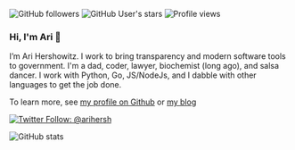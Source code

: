 ![GitHub followers](https://img.shields.io/github/followers/aih?style=social)
![GitHub User's stars](https://img.shields.io/github/stars/aih?style=social)
![Profile views](https://gpvc.arturio.dev/aiha)

### Hi, I'm Ari 👋

I’m Ari Hershowitz. I work to bring transparency and modern software tools to government. I'm a dad, coder, lawyer, biochemist (long ago), and salsa dancer. I work with Python, Go, JS/NodeJs, and I dabble with other languages to get the job done.

To learn more, see [my profile on Github](https://aih.github.io) or [my blog](https://blog.linkedlegislation.com)

[![Twitter Follow: @arihersh](https://img.shields.io/twitter/follow/arihersh?style=social)](https://twitter.com/arihersh)

![GitHub stats](https://github-readme-stats.vercel.app/api?username=aih&count_private=true&show_icons=true&theme=react)
